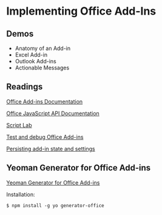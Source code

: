 # Implementing Office Add-Ins

## Demos

- Anatomy of an Add-in
- Excel Add-in
- Outlook Add-ins
- Actionable Messages

## Readings

[Office Add-ins Documentation](https://docs.microsoft.com/en-us/office/dev/add-ins/)

[Office JavaScript API Documentation](https://docs.microsoft.com/en-us/office/dev/add-ins/reference/javascript-api-for-office)

[Script Lab](https://docs.microsoft.com/en-us/office/dev/add-ins/overview/explore-with-script-lab)

[Test and debug Office Add-ins](https://docs.microsoft.com/en-us/office/dev/add-ins/testing/test-debug-office-add-ins)

[Persisting add-in state and settings](https://docs.microsoft.com/en-us/office/dev/add-ins/develop/persisting-add-in-state-and-settings)

## Yeoman Generator for Office Add-ins

[Yeoman Generator for Office Add-ins](https://github.com/OfficeDev/generator-office)

Installation:

```
$ npm install -g yo generator-office
```
